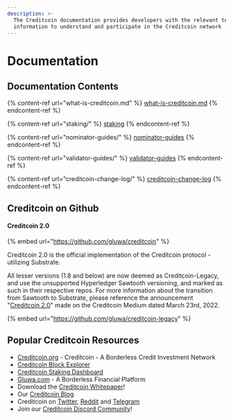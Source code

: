 ```yaml
---
description: >-
  The Creditcoin documentation provides developers with the relevant technical
  information to understand and participate in the Creditcoin network
---
```


# Documentation

## Documentation Contents

{% content-ref url="what-is-creditcoin.md" %}
[what-is-creditcoin.md](what-is-creditcoin.md)
{% endcontent-ref %}

{% content-ref url="staking/" %}
[staking](staking/)
{% endcontent-ref %}

{% content-ref url="nominator-guides/" %}
[nominator-guides](nominator-guides/)
{% endcontent-ref %}

{% content-ref url="validator-guides/" %}
[validator-guides](validator-guides/)
{% endcontent-ref %}

{% content-ref url="creditcoin-change-log/" %}
[creditcoin-change-log](creditcoin-change-log/)
{% endcontent-ref %}

## Creditcoin on Github

#### Creditcoin 2.0

{% embed url="https://github.com/gluwa/creditcoin" %}

Creditcoin 2.0 is the official implementation of the Creditcoin protocol - utilizing Substrate. &#x20;

All lesser versions (1.8 and below) are now deemed as Creditcoin-Legacy, and use the unsupported Hyperledger Sawtooth versioning, and marked as such in their respective repos.  For more information about the transition from Sawtooth to Substrate, please reference the announcement "[Creditcoin 2.0](https://medium.com/creditcoin-foundation/creditcoin-2-0-d9bbca02991a)" made on the Creditcoin Medium dated March 23rd, 2022.

{% embed url="https://github.com/gluwa/creditcoin-legacy" %}

## Popular Creditcoin Resources

* [Creditcoin.org](https://creditcoin.org/) - Creditcoin - A Borderless Credit Investment Network
* [Creditcoin Block Explorer](https://explorer.creditcoin.org)
* [Creditcoin Staking Dashboard](https://staking.creditcoin.org/)
* [Gluwa.com](https://gluwa.com/) - A Borderless Financial Platform
* Download the [Creditcoin Whitepaper](https://creditcoin.org/white-paper)!
* Our [Creditcoin Blog](https://creditcoin.org/blog/)
* Creditcoin on [Twitter](https://twitter.com/creditcoin), [Reddit](https://www.reddit.com/r/Creditcoin/) and [Telegram](https://t.me/CreditcoinOfficial)
* Join our [Creditcoin Discord Community](https://discord.com/invite/creditcoin)!
